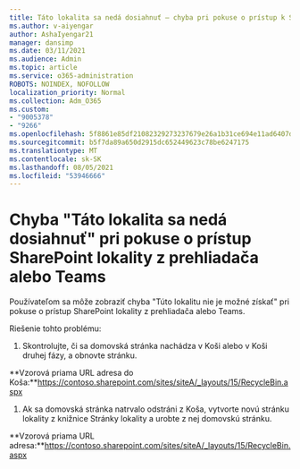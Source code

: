 ```yaml
---
title: Táto lokalita sa nedá dosiahnuť – chyba pri pokuse o prístup k SharePoint z prehliadača alebo Teams
ms.author: v-aiyengar
author: AshaIyengar21
manager: dansimp
ms.date: 03/11/2021
ms.audience: Admin
ms.topic: article
ms.service: o365-administration
ROBOTS: NOINDEX, NOFOLLOW
localization_priority: Normal
ms.collection: Adm_O365
ms.custom:
- "9005378"
- "9266"
ms.openlocfilehash: 5f8861e85df21082329273237679e26a1b31ce694e11ad6407d4690d7caf2fc9
ms.sourcegitcommit: b5f7da89a650d2915dc652449623c78be6247175
ms.translationtype: MT
ms.contentlocale: sk-SK
ms.lasthandoff: 08/05/2021
ms.locfileid: "53946666"
---
```

# <a name="this-site-cant-be-reached-error-when-trying-to-access-sharepoint-site-from-browser-or-teams"></a>Chyba "Táto lokalita sa nedá dosiahnuť" pri pokuse o prístup SharePoint lokality z prehliadača alebo Teams

Používateľom sa môže zobraziť chyba "Túto lokalitu nie je možné získať" pri pokuse o prístup SharePoint lokality z prehliadača alebo Teams. 

Riešenie tohto problému: 

1. Skontrolujte, či sa domovská stránka nachádza v Koši alebo v Koši druhej fázy, a obnovte stránku.

**Vzorová priama URL adresa do Koša:**https://contoso.sharepoint.com/sites/siteA/_layouts/15/RecycleBin.aspx

1. Ak sa domovská stránka natrvalo odstráni z Koša, vytvorte novú stránku lokality z knižnice Stránky lokality a urobte z nej domovskú stránku. 

**Vzorová priama URL adresa:**https://contoso.sharepoint.com/sites/siteA/_layouts/15/RecycleBin.aspx